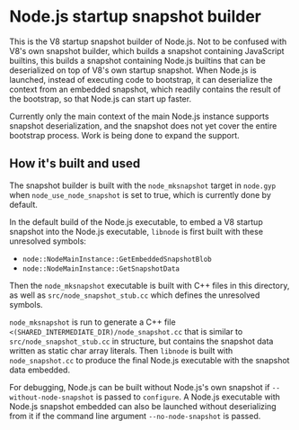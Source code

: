 # Node.js startup snapshot builder

This is the V8 startup snapshot builder of Node.js. Not to be confused with
V8's own snapshot builder, which builds a snapshot containing JavaScript
builtins, this builds a snapshot containing Node.js builtins that can be
deserialized on top of V8's own startup snapshot. When Node.js is launched,
instead of executing code to bootstrap, it can deserialize the context from
an embedded snapshot, which readily contains the result of the bootstrap, so
that Node.js can start up faster.

Currently only the main context of the main Node.js instance supports snapshot
deserialization, and the snapshot does not yet cover the entire bootstrap
process. Work is being done to expand the support.

## How it's built and used

The snapshot builder is built with the `node_mksnapshot` target in `node.gyp`
when `node_use_node_snapshot` is set to true, which is currently done by
default.

In the default build of the Node.js executable, to embed a V8 startup snapshot
into the Node.js executable, `libnode` is first built with these unresolved
symbols:

- `node::NodeMainInstance::GetEmbeddedSnapshotBlob`
- `node::NodeMainInstance::GetSnapshotData`

Then the `node_mksnapshot` executable is built with C++ files in this
directory, as well as `src/node_snapshot_stub.cc` which defines the unresolved
symbols.

`node_mksnapshot` is run to generate a C++ file
`<(SHARED_INTERMEDIATE_DIR)/node_snapshot.cc` that is similar to
`src/node_snapshot_stub.cc` in structure, but contains the snapshot data
written as static char array literals. Then `libnode` is built with
`node_snapshot.cc` to produce the final Node.js executable with the snapshot
data embedded.

For debugging, Node.js can be built without Node.js's own snapshot if
`--without-node-snapshot` is passed to `configure`. A Node.js executable
with Node.js snapshot embedded can also be launched without deserializing
from it if the command line argument `--no-node-snapshot` is passed.
